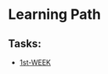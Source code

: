 # Learning Path

## Tasks:
- [1st-WEEK](https://github.com/GabrielBrezeanu/SA4.0-FirstQuest/blob/master/tasks/1stWEEK_README.md)

